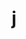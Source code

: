 ---
title: j
layout: revealjs-phonics
script:
- "/j/"
examples:
- já
- jóia
- jumento
- django
- jazz
- (d)jazz
- juice
- germs
- fridge
- edge
---